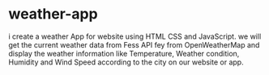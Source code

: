 # weather-app
i create a weather App for website using HTML CSS and JavaScript. we will get the current weather data from Fess API fey from OpenWeatherMap and display the weather information like Temperature,  Weather condition, Humidity and Wind Speed according to the city on our website or app.
